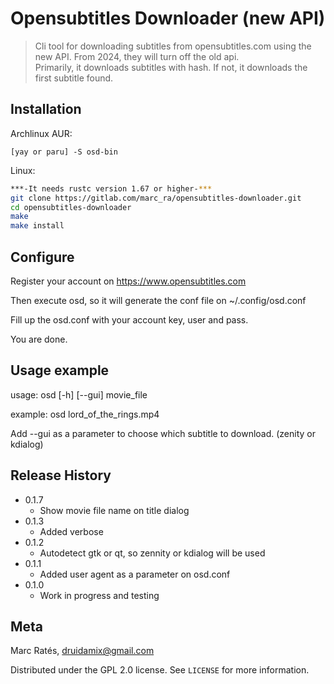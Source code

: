 # Opensubtitles Downloader (new API) 
> Cli tool for downloading subtitles from opensubtitles.com using the new API. From 2024, they will turn off the old api.<br>
> Primarily, it downloads subtitles with hash. If not, it downloads the first subtitle found.
## Installation
Archlinux AUR:
```
[yay or paru] -S osd-bin
```
Linux:

```sh
***-It needs rustc version 1.67 or higher-***
git clone https://gitlab.com/marc_ra/opensubtitles-downloader.git
cd opensubtitles-downloader
make
make install
```
## Configure
Register your account on https://www.opensubtitles.com

Then execute osd, so it will generate the conf file on ~/.config/osd.conf

Fill up the osd.conf with your account key, user and pass.

You are done.

## Usage example

usage: osd [-h] [--gui] movie_file

example: osd lord_of_the_rings.mp4

Add --gui as a parameter to choose which subtitle to download. (zenity or kdialog)

## Release History
* 0.1.7
    * Show movie file name on title dialog
* 0.1.3 
    * Added verbose  
* 0.1.2
    * Autodetect gtk or qt, so zennity or kdialog will be used
* 0.1.1
    * Added user agent as a parameter on osd.conf
* 0.1.0
    * Work in progress and testing

## Meta

Marc Ratés, druidamix@gmail.com

Distributed under the GPL 2.0 license. See ``LICENSE`` for more information.


